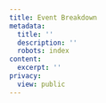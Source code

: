 ```yaml
---
title: Event Breakdown
metadata:
  title: ''
  description: ''
  robots: index
content:
  excerpt: ''
privacy:
  view: public
---
```



